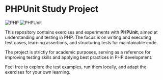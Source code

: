 # PHPUnit Study Project  
![PHP](https://img.shields.io/badge/PHP-8.4-777BB4?logo=php) 
![PHPUnit](https://img.shields.io/badge/PHPUnit-9.6.7-3C3C3C?logo=phpunit)

This repository contains exercises and experiments with **PHPUnit**, aimed at understanding unit testing in PHP. The focus is on writing and executing test cases, learning assertions, and structuring tests for maintainable code.

The project is strictly for academic purposes, serving as a reference for improving testing skills and applying best practices in PHP development.

Feel free to explore the test examples, run them locally, and adapt the exercises for your own learning.
